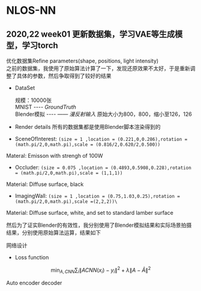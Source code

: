 # NLOS-NN
## 2020,22 week01 更新数据集，学习VAE等生成模型，学习torch
优化数据集Refine parameters(shape, positions, light intensity)  
之前的数据集，我使用了原始算法计算了一下，发现还原效果不太好，于是重新调整了具体的参数，然后争取得到了较好的结果  
+ DataSet 

	规模：10000张  
	MNIST  ---- _GroundTruth_  
	Blender模拟 ---- —— _漫反射输入_   原始大小为800，800，缩小至126，126
+ Render details
所有的数据集都是使用Blender脚本渲染得到的
+ SceneOfInterest: 
`(size = 1 ,location = (0.221,0,0.286),rotation = (math.pi/2,0,math.pi),scale = (0.816/2,0.620/2,0.500))`

Materal: Emisson with strengh of 100W
+ Occluder: 
`(size = 0.075 ,location = (0.4893,0.5908,0.228),rotation = (math.pi/2,0,math.pi),scale = (1,1,1))`

Material: Diffuse surface, black
+ ImagingWall:
`(size = 1 ,location = (0.75,1.03,0.25),rotation = (math.pi/2,0,math.pi),scale =(2,2,2))\ `

Material: Diffuse surface, white, and set to standard lamber surface

然后为了证实Blender的有效性，我分别使用了Blender模拟结果和实际场景拍摄结果，分别使用原始算法运算，结果如下

网络设计

+ Loss function 

$$ \min_{A, CNN} \sum_i \| A CNN(x_i) - y_i \|^2 + \lambda \| A - \hat{A} \|^2$$

Auto encoder decoder 
